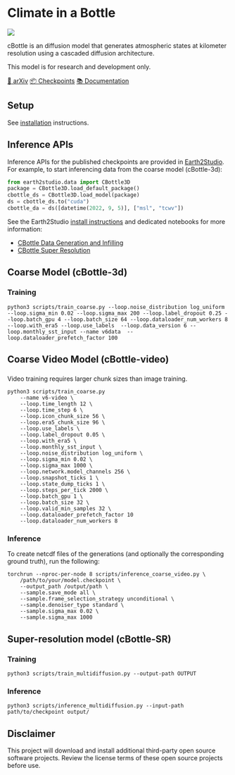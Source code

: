 # Climate in a Bottle
![](https://github.com/user-attachments/assets/a2cab939-48ce-421a-8008-00b17fd6fa9f)

cBottle is an diffusion model that generates atmospheric states at kilometer resolution using a cascaded diffusion architecture.

This model is for research and development only.

[📖 arXiv](https://arxiv.org/abs/2505.06474v1) [📦 Checkpoints](https://catalog.ngc.nvidia.com/orgs/nvidia/teams/earth-2/models/cbottle) [📚 Documentation](https://nvlabs.github.io/cBottle/) 

## Setup

See [installation](docs/installation.md) instructions.


## Inference APIs

Inference APIs for the published checkpoints are provided in [Earth2Studio](https://github.com/NVIDIA/earth2studio).
For example, to start inferencing data from the coarse model (cBottle-3d):

```python
from earth2studio.data import CBottle3D
package = CBottle3D.load_default_package()
cbottle_ds = CBottle3D.load_model(package)
ds = cbottle_ds.to("cuda")
cbottle_da = ds([datetime(2022, 9, 5)], ["msl", "tcwv"])
```

See the Earth2Studio [install instructions](https://nvidia.github.io/earth2studio/userguide/about/install.html#diagnostics) and dedicated notebooks for more information:

- [CBottle Data Generation and Infilling](https://nvidia.github.io/earth2studio/examples/15_cbottle_generation.html)
- [CBottle Super Resolution](https://nvidia.github.io/earth2studio/examples/16_cbottle_super_resolution.html)

## Coarse Model (cBottle-3d)

### Training

```
python3 scripts/train_coarse.py --loop.noise_distribution log_uniform --loop.sigma_min 0.02 --loop.sigma_max 200 --loop.label_dropout 0.25 --loop.batch_gpu 4 --loop.batch_size 64 --loop.dataloader_num_workers 8 --loop.with_era5 --loop.use_labels  --loop.data_version 6 --loop.monthly_sst_input --name v6data  --loop.dataloader_prefetch_factor 100
```


## Coarse Video Model (cBottle-video)

###
Video training requires larger chunk sizes than image training.

```
python3 scripts/train_coarse.py
    --name v6-video \
    --loop.time_length 12 \
    --loop.time_step 6 \
    --loop.icon_chunk_size 56 \
    --loop.era5_chunk_size 96 \
    --loop.use_labels \
    --loop.label_dropout 0.05 \
    --loop.with_era5 \
    --loop.monthly_sst_input \
    --loop.noise_distribution log_uniform \
    --loop.sigma_min 0.02 \
    --loop.sigma_max 1000 \
    --loop.network.model_channels 256 \
    --loop.snapshot_ticks 1 \
    --loop.state_dump_ticks 1 \
    --loop.steps_per_tick 2000 \
    --loop.batch_gpu 1 \
    --loop.batch_size 32 \
    --loop.valid_min_samples 32 \
    --loop.dataloader_prefetch_factor 10
    --loop.dataloader_num_workers 8
```

### Inference

To create netcdf files of the generations (and optionally the corresponding ground truth), run the following:
```
torchrun --nproc-per-node 8 scripts/inference_coarse_video.py \
    /path/to/your/model.checkpoint \
    --output_path /output/path \
    --sample.save_mode all \
    --sample.frame_selection_strategy unconditional \
    --sample.denoiser_type standard \
    --sample.sigma_max 0.02 \
    --sample.sigma_max 1000
```

## Super-resolution model (cBottle-SR)

### Training
```
python3 scripts/train_multidiffusion.py --output-path OUTPUT 
```

### Inference

```
python3 scripts/inference_multidiffusion.py --input-path path/to/checkpoint output/
```


## Disclaimer

This project will download and install additional third-party open source
software projects. Review the license terms of these open source projects before
use.

